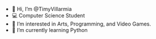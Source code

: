 - 👋 Hi, I’m @TimyVillarmia
- 💻 Computer Science Student
- 👀 I’m interested in Arts, Programming, and Video Games.
- 🌱 I’m currently learning Python

<!---
TimyVillarmia/TimyVillarmia is a ✨ special ✨ repository because its `README.md` (this file) appears on your GitHub profile.
You can click the Preview link to take a look at your changes.
--->
